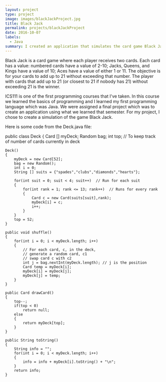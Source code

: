 ```yaml
---
layout: project
type: project
image: images/blackJackProject.jpg
title: Black Jack
permalink: projects/blackJackProject
date: 2016-10-07
labels:
  - Java
summary: I created an application that simulates the card game Black Jack
---
```


Black Jack is a card game where each player receives two cards. Each card has a value: numbered cards have a value of 2-10; Jacks, Queens, and Kings have a value of 10; Aces have a value of either 1 or 11. The objective is for your cards to add up to 21 without exceeding that number. The player with cards that add up to 21 (or closest to 21 if nobody has 21) without exceeding 21 is the winner.

ICS111 is one of the first programming courses that I've taken. In this course we learned the basics of programming and I learned my first programming language which was Java. We were assigned a final project which was to create an application using what we learned that semester. For my project, I chose to create a simulation of the game Black Jack.

Here is some code from the Deck.java file:

public class Deck
{
	Card [] myDeck;
	Random bag;
	int top; // To keep track of number of cards currently in deck
	
	Deck()
	{
		myDeck = new Card[52];
		bag = new Random();
		int i = 0;
		String [] suits = {"spades","clubs","diamonds","hearts"};
		
		for(int suit = 0; suit < 4; suit++)  // Run for each suit
		{
			for(int rank = 1; rank <= 13; rank++)  // Runs for every rank
			{
				Card c = new Card(suits[suit],rank);
				myDeck[i] = c;
				i++;
			}
		}
		top = 52;
	}
	
	public void shuffle()
	{
		for(int i = 0; i < myDeck.length; i++)
		{
			// For each card, c, in the deck,
			// generate a random card, c1
			// swap card c with c2
			int j = bag.nextInt(myDeck.length); // j is the position
			Card temp = myDeck[i];
			myDeck[i] = myDeck[j];
			myDeck[j] = temp;
		}
	}
	
	public Card drawCard()
	{
		top--;
		if(top < 0)
			return null;
		else
		{
			return myDeck[top];
		}
	}
	
	public String toString()
	{
		String info = "";
		for(int i = 0; i < myDeck.length; i++)
		{
			info = info + myDeck[i].toString() + "\n";
		}
		return info;
	}

